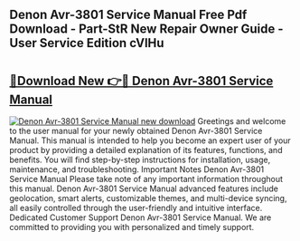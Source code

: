 ## Denon Avr-3801 Service Manual Free Pdf Download - Part-StR New Repair Owner Guide - User Service Edition cVlHu

# <h2><a href="http://cf27136.oget.top/?id=Denon+Avr-3801+Service+Manual">🔗Download New 👉🔴 Denon Avr-3801 Service Manual</a></h2>

[![Denon Avr-3801 Service Manual new download](https://i.imgur.com/5g1atiW.png)](http://cf27136.oget.top/?id=Denon+Avr-3801+Service+Manual)
Greetings and welcome to the user manual for your newly obtained Denon Avr-3801 Service Manual. This manual is intended to help you become an expert user of your product by providing a detailed explanation of its features, functions, and benefits. You will find step-by-step instructions for installation, usage, maintenance, and troubleshooting. Important Notes Denon Avr-3801 Service Manual Please take note of any important information throughout this manual. Denon Avr-3801 Service Manual advanced features include geolocation, smart alerts, customizable themes, and multi-device syncing, all easily controlled through the user-friendly and intuitive interface. Dedicated Customer Support Denon Avr-3801 Service Manual. We are committed to providing you with personalized and timely support.
